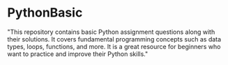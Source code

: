 # PythonBasic
"This repository contains basic Python assignment questions along with their solutions. It covers fundamental programming concepts such as data types, loops, functions, and more. It is a great resource for beginners who want to practice and improve their Python skills."
